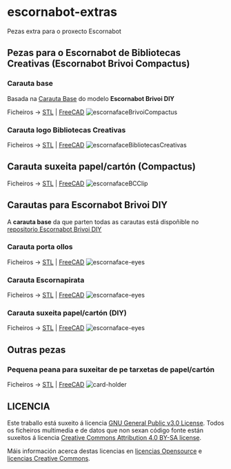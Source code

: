 # escornabot-extras
Pezas extra para o proxecto Escornabot

## Pezas para o Escornabot de Bibliotecas Creativas (Escornabot Brivoi Compactus)

  ### Carauta base
  Basada na [Carauta Base](https://github.com/mgesteiro/escornabot-Brivoi-DIY/tree/master/3D#escornaface) do modelo **Escornabot Brivoi DIY**

  Ficheiros &rarr; [STL](BibliotecasCreativas/escornafaceBrivoiCompactus.stl) | 
  [FreeCAD](BibliotecasCreativas/escornafaceBrivoiCompactus.FCStd)
  ![escornafaceBrivoiCompactus](BibliotecasCreativas/escornafaceBrivoiCompactus.png)

  ### Carauta logo Bibliotecas Creativas
  Ficheiros &rarr; [STL](BibliotecasCreativas/escornafaceBibliotecasCreativas.stl) | 
  [FreeCAD](BibliotecasCreativas/escornafaceBibliotecasCreativas.FCStd)
  ![escornafaceBibliotecasCreativas](BibliotecasCreativas/escornafaceBibliotecasCreativas.png)

  ## Carauta suxeita papel/cartón (Compactus)
  Ficheiros &rarr; [STL](BibliotecasCreativas/escornafaceBCClip.stl) | 
  [FreeCAD](BibliotecasCreativas/escornafaceBCClip.FCStd)
  ![escornafaceBCClip](BibliotecasCreativas/escornafaceBCClip.png)


## Carautas para Escornabot Brivoi DIY
  A **carauta base** da que parten todas as carautas está dispoñible no [repositorio Escornabot Brivoi DIY](https://github.com/mgesteiro/escornabot-Brivoi-DIY/tree/master/3D#escornaface)

  ### Carauta porta ollos
  Ficheiros &rarr; [STL](carautas/escornaface-eyes.stl) | 
  [FreeCAD](carautas/escornaface-eyes.FCStd)
  ![escornaface-eyes](carautas/escornaface-eyes.png)

  ### Carauta Escornapirata
  Ficheiros &rarr; [STL](carautas/escornaface-pirate.stl) | 
  [FreeCAD](carautas/escornaface-pirate.FCStd)
  ![escornaface-eyes](carautas/escornaface-pirate.png)

  ### Carauta suxeita papel/cartón (DIY)
  Ficheiros &rarr; [STL](carautas/escornaface-clips.stl) | 
  [FreeCAD](carautas/escornaface-clips.FCStd)
  ![escornaface-eyes](carautas/escornaface-clips.png)

## Outras pezas

  ### Pequena peana para suxeitar de pe tarxetas de papel/cartón
  Ficheiros &rarr; [STL](outros/card-holder.stl) | 
  [FreeCAD](outros/card-holder.FCStd)
  ![card-holder](outros/card-holder.png)


## LICENCIA

Este traballo está suxeito á licencia [GNU General Public v3.0 License](LICENSE-GPLV30).
Todos os ficheiros multimedia e de datos que non sexan código fonte están suxeitos á licencia [Creative Commons Attribution 4.0 BY-SA license](LICENSE-CCBYSA40).

Máis información acerca destas licencias en [licencias Opensource](https://opensource.org/licenses/) e [licencias Creative Commons](https://creativecommons.org/licenses/).

